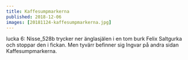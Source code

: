 ```yaml
---
title: Kaffesumpmarkerna
published: 2018-12-06
images: [20181124-kaffesumpmarkerna.jpg]
---
```


lucka 6: Nisse_528b trycker ner änglasjälen i en tom burk Felix Saltgurka och stoppar den i fickan. Men tyvärr befinner sig Ingvar på andra sidan Kaffesumpmarkerna.
